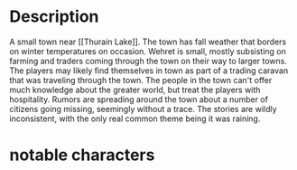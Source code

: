 # Description
A small town near [[Thurain Lake]]. The town has fall weather that borders on winter temperatures on occasion. Wehret is small, mostly subsisting on farming and traders coming through the town on their way to larger towns. The players may likely find themselves in town as part of a trading caravan that was traveling through the town. The people in the town can't offer much knowledge about the greater world, but treat the players with hospitality. Rumors are spreading around the town about a number of citizens going missing, seemingly without a trace. The stories are wildly inconsistent, with the only real common theme being it was raining.

# notable characters